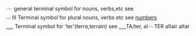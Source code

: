 𓏛 general terminal symbol for nouns, verbs,etc see  
𓏥 III Terminal symbol for plural nouns, verbs etc see [numbers](Numbers)  
[𓇾](𓇾) Terminal symbol for 'ter'(terra,terrain) see [𓇿](𓇿)TA/ter, al𓏛TER altair altar  
